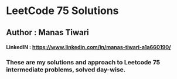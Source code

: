 # LeetCode 75 Solutions
## Author : Manas Tiwari  
#### LinkedIN : https://www.linkedin.com/in/manas-tiwari-a1a660190/

### These are my solutions and approach to Leetcode 75 intermediate problems, solved day-wise.
